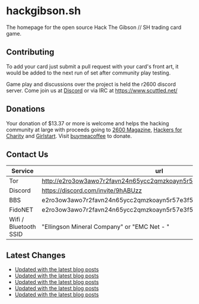 # hackgibson.sh
The homepage for the open source Hack The Gibson // SH trading card game.


## Contributing

To add your card just submit a pull request with your card's front art, it would be added to the next run of set after community play testing.

Game play and discussions over the project is held the r2600 discord server. Come join us at [Discord](https://discord.com/invite/9hABUzz) or via IRC at https://www.scuttled.net/


## Donations

Your donation of $13.37 or more is welcome and helps the hacking community at large with proceeds going to [2600 Magazine](https://2600.com/), [Hackers for Charity](https://hackersforcharity.org) and [Girlstart](https://girlstart.org).  Visit [buymeacoffee](https://www.buymeacoffee.com/hackgibson.sh) to donate.


## Contact Us

Service | url
-|-
Tor | http://e2ro3ow3awo7r2favn24n65ycc2qmzkoayn5r57e3f56nvjwdcgg32ad.onion
Discord | https://discord.com/invite/9hABUzz
BBS | e2ro3ow3awo7r2favn24n65ycc2qmzkoayn5r57e3f56nvjwdcgg32ad.onion:23
FidoNET | e2ro3ow3awo7r2favn24n65ycc2qmzkoayn5r57e3f56nvjwdcgg32ad.onion:24554
Wifi / Bluetooth SSID | "Ellingson Mineral Company" or "EMC Net - <fidonet address>"

## Latest Changes
<!-- BLOG-POST-LIST:START -->
- [Updated with the latest blog posts](https://github.com/DFW2600/hackgibson.sh/commit/535f916ac9055fb9a357b175636f35004cc4f51f)
- [Updated with the latest blog posts](https://github.com/DFW2600/hackgibson.sh/commit/7871f21faa1301c9bdfa776b9e0b8c1283f04dda)
- [Updated with the latest blog posts](https://github.com/DFW2600/hackgibson.sh/commit/354a14c7bda636f3006c8a37266c616a25bdc81c)
- [Updated with the latest blog posts](https://github.com/DFW2600/hackgibson.sh/commit/f6dfb6b44d859a0acde2898eb7a2b916b3919889)
- [Updated with the latest blog posts](https://github.com/DFW2600/hackgibson.sh/commit/ed369205ff94de838bd3dc224541307e917967c2)
<!-- BLOG-POST-LIST:END -->

